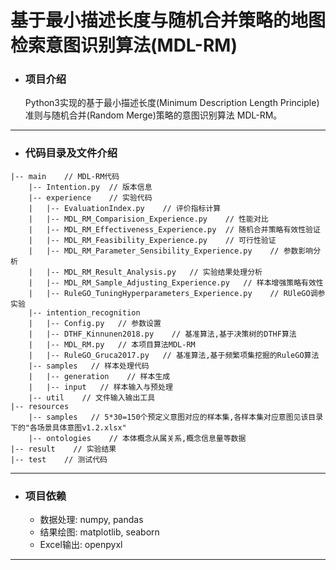 # 基于最小描述长度与随机合并策略的地图检索意图识别算法(MDL-RM)

* ### 项目介绍
  Python3实现的基于最小描述长度(Minimum Description Length Principle)准则与随机合并(Random Merge)策略的意图识别算法
  MDL-RM。
----
* ### 代码目录及文件介绍
```
|-- main    // MDL-RM代码
    |-- Intention.py  // 版本信息
    |-- experience    // 实验代码
    |   |-- EvaluationIndex.py    // 评价指标计算
    |   |-- MDL_RM_Comparision_Experience.py    // 性能对比
    |   |-- MDL_RM_Effectiveness_Experience.py  // 随机合并策略有效性验证
    |   |-- MDL_RM_Feasibility_Experience.py    // 可行性验证
    |   |-- MDL_RM_Parameter_Sensibility_Experience.py    // 参数影响分析
    |   |-- MDL_RM_Result_Analysis.py   // 实验结果处理分析
    |   |-- MDL_RM_Sample_Adjusting_Experience.py   // 样本增强策略有效性
    |   |-- RuleGO_TuningHyperparameters_Experience.py    // RUleGO调参实验
    |-- intention_recognition
    |   |-- Config.py   // 参数设置
    |   |-- DTHF_Kinnunen2018.py    // 基准算法,基于决策树的DTHF算法
    |   |-- MDL_RM.py   // 本项目算法MDL-RM
    |   |-- RuleGO_Gruca2017.py   // 基准算法,基于频繁项集挖掘的RuleGO算法
    |-- samples   // 样本处理代码
    |   |-- generation    // 样本生成
    |   |-- input   // 样本输入与预处理
    |-- util    // 文件输入输出工具
|-- resources
    |-- samples   // 5*30=150个预定义意图对应的样本集,各样本集对应意图见该目录下的"各场景具体意图v1.2.xlsx"
    |-- ontologies    // 本体概念从属关系,概念信息量等数据
|-- result    // 实验结果
|-- test    // 测试代码
```
----
* ### 项目依赖
  * 数据处理: numpy, pandas
  * 结果绘图: matplotlib, seaborn
  * Excel输出: openpyxl
----
